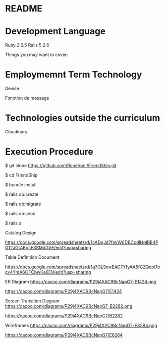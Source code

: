 # README

# Development Language
Ruby 2.6.5
Rails 5.2.6

Things you may want to cover:

# Employmemnt Term Technology
Devise

Fonction de message

# Technologies outside the curriculum
Cloudinary

# Execution Procedure
$ git clone https://github.com/Ronelroni/FriendShip.git

$ cd FriendShip

$ bundle install

$ rails db:create

$ rails db:migrate

$ rails db:seed

$ rails s

Catalog Design

https://docs.google.com/spreadsheets/d/1cADqJd7faVW6DBCcdlHqIRB4PG12JGtAKgsE3SMdGVE/edit?usp=sharing


Table Definition Document

https://docs.google.com/spreadsheets/d/1q7OL9cwEAC7YfyAA5fCZQopi7ocv4YmA6OFCbwKa6EU/edit?usp=sharing


ER Diagram
https://cacoo.com/diagrams/P29j4XAC9BcNapG7-E1424.png

https://cacoo.com/diagrams/P29j4XAC9BcNapG7/E1424

Screen Transition Diagram
https://cacoo.com/diagrams/P29j4XAC9BcNapG7-B2282.png

https://cacoo.com/diagrams/P29j4XAC9BcNapG7/B2282


Wireframes
https://cacoo.com/diagrams/P29j4XAC9BcNapG7-E8284.png

https://cacoo.com/diagrams/P29j4XAC9BcNapG7/E8284
